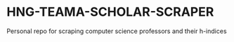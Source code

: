 # HNG-TEAMA-SCHOLAR-SCRAPER
Personal repo for  scraping computer science professors and their h-indices
